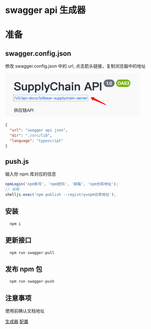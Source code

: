 # swagger api 生成器

# 准备

## swagger.config.json

修改 swagger.config.json 中的 url, 点击箭头链接，复制浏览器中的地址

![示意图](./20210107111733.png)

```json
{
  "url": "swagger api json",
  "dir": "./src/lib",
  "language": "typescript"
}
```

## push.js

输入你 npm 库对应的信息

```js
npmLogin('npm账号', 'npm密码', '邮箱', 'npm仓库地址');
// 省略
shelljs.exec('npm publish --registry=npm仓库地址');
```

## 安装

```shell
  npm i
```

## 更新接口

```shell
  npm run swagger-pull
```

## 发布 npm 包

```shell
  npm run swagger-push
```

## 注意事项

使用前确认文档地址

[生成器](https://github.com/hosseinmd/swagger-typescript)
[配置](swagger.config.json)
